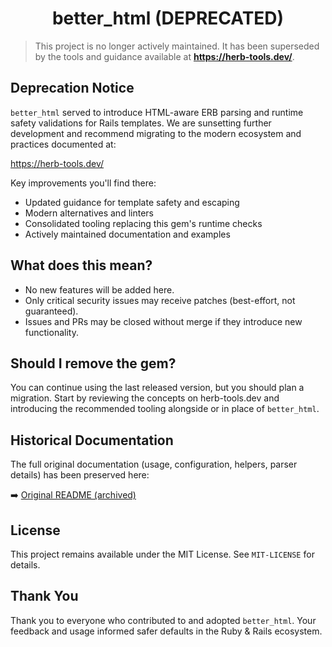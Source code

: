 <h1 align="center">better_html (DEPRECATED)</h1>

> This project is no longer actively maintained. It has been superseded by the tools and guidance available at **https://herb-tools.dev/**.

## Deprecation Notice

`better_html` served to introduce HTML-aware ERB parsing and runtime safety validations for Rails templates. We are sunsetting further development and recommend migrating to the modern ecosystem and practices documented at:

https://herb-tools.dev/

Key improvements you'll find there:

* Updated guidance for template safety and escaping
* Modern alternatives and linters
* Consolidated tooling replacing this gem's runtime checks
* Actively maintained documentation and examples

## What does this mean?

* No new features will be added here.
* Only critical security issues may receive patches (best-effort, not guaranteed).
* Issues and PRs may be closed without merge if they introduce new functionality.

## Should I remove the gem?

You can continue using the last released version, but you should plan a migration. Start by reviewing the concepts on herb-tools.dev and introducing the recommended tooling alongside or in place of `better_html`.

## Historical Documentation

The full original documentation (usage, configuration, helpers, parser details) has been preserved here:

➡️ [Original README (archived)](./README-old.md)

## License

This project remains available under the MIT License. See `MIT-LICENSE` for details.

## Thank You

Thank you to everyone who contributed to and adopted `better_html`. Your feedback and usage informed safer defaults in the Ruby & Rails ecosystem.
